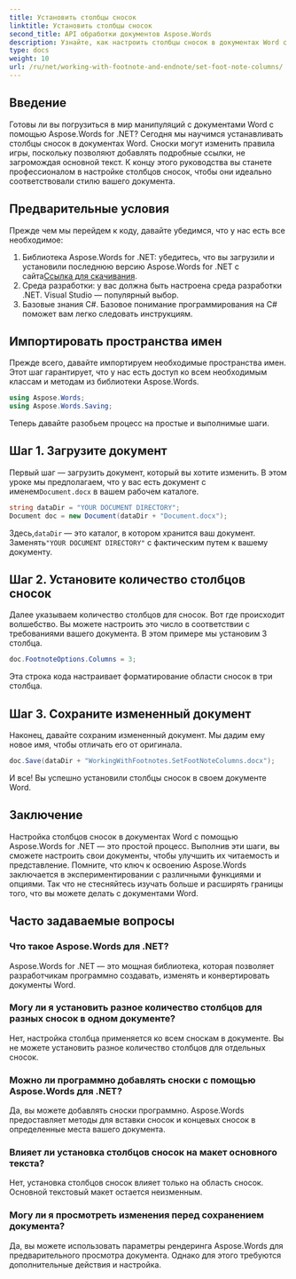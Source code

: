 ```yaml
---
title: Установить столбцы сносок
linktitle: Установить столбцы сносок
second_title: API обработки документов Aspose.Words
description: Узнайте, как настроить столбцы сносок в документах Word с помощью Aspose.Words для .NET. Легко настройте макет сносок с помощью нашего пошагового руководства.
type: docs
weight: 10
url: /ru/net/working-with-footnote-and-endnote/set-foot-note-columns/
---
```

## Введение

Готовы ли вы погрузиться в мир манипуляций с документами Word с помощью Aspose.Words for .NET? Сегодня мы научимся устанавливать столбцы сносок в документах Word. Сноски могут изменить правила игры, поскольку позволяют добавлять подробные ссылки, не загромождая основной текст. К концу этого руководства вы станете профессионалом в настройке столбцов сносок, чтобы они идеально соответствовали стилю вашего документа.

## Предварительные условия

Прежде чем мы перейдем к коду, давайте убедимся, что у нас есть все необходимое:

1.  Библиотека Aspose.Words for .NET: убедитесь, что вы загрузили и установили последнюю версию Aspose.Words for .NET с сайта[Ссылка для скачивания](https://releases.aspose.com/words/net/).
2. Среда разработки: у вас должна быть настроена среда разработки .NET. Visual Studio — популярный выбор.
3. Базовые знания C#. Базовое понимание программирования на C# поможет вам легко следовать инструкциям.

## Импортировать пространства имен

Прежде всего, давайте импортируем необходимые пространства имен. Этот шаг гарантирует, что у нас есть доступ ко всем необходимым классам и методам из библиотеки Aspose.Words.

```csharp
using Aspose.Words;
using Aspose.Words.Saving;
```

Теперь давайте разобьем процесс на простые и выполнимые шаги.

## Шаг 1. Загрузите документ

Первый шаг — загрузить документ, который вы хотите изменить. В этом уроке мы предполагаем, что у вас есть документ с именем`Document.docx` в вашем рабочем каталоге.

```csharp
string dataDir = "YOUR DOCUMENT DIRECTORY"; 
Document doc = new Document(dataDir + "Document.docx");
```

 Здесь,`dataDir` — это каталог, в котором хранится ваш документ. Заменять`"YOUR DOCUMENT DIRECTORY"` с фактическим путем к вашему документу.

## Шаг 2. Установите количество столбцов сносок

Далее указываем количество столбцов для сносок. Вот где происходит волшебство. Вы можете настроить это число в соответствии с требованиями вашего документа. В этом примере мы установим 3 столбца.

```csharp
doc.FootnoteOptions.Columns = 3;
```

Эта строка кода настраивает форматирование области сносок в три столбца.

## Шаг 3. Сохраните измененный документ

Наконец, давайте сохраним измененный документ. Мы дадим ему новое имя, чтобы отличать его от оригинала.

```csharp
doc.Save(dataDir + "WorkingWithFootnotes.SetFootNoteColumns.docx");
```

И все! Вы успешно установили столбцы сносок в своем документе Word.

## Заключение

Настройка столбцов сносок в документах Word с помощью Aspose.Words for .NET — это простой процесс. Выполнив эти шаги, вы сможете настроить свои документы, чтобы улучшить их читаемость и представление. Помните, что ключ к освоению Aspose.Words заключается в экспериментировании с различными функциями и опциями. Так что не стесняйтесь изучать больше и расширять границы того, что вы можете делать с документами Word.

## Часто задаваемые вопросы

### Что такое Aspose.Words для .NET?  
Aspose.Words for .NET — это мощная библиотека, которая позволяет разработчикам программно создавать, изменять и конвертировать документы Word.

### Могу ли я установить разное количество столбцов для разных сносок в одном документе?  
Нет, настройка столбца применяется ко всем сноскам в документе. Вы не можете установить разное количество столбцов для отдельных сносок.

### Можно ли программно добавлять сноски с помощью Aspose.Words для .NET?  
Да, вы можете добавлять сноски программно. Aspose.Words предоставляет методы для вставки сносок и концевых сносок в определенные места вашего документа.

### Влияет ли установка столбцов сносок на макет основного текста?  
Нет, установка столбцов сносок влияет только на область сносок. Основной текстовый макет остается неизменным.

### Могу ли я просмотреть изменения перед сохранением документа?  
Да, вы можете использовать параметры рендеринга Aspose.Words для предварительного просмотра документа. Однако для этого требуются дополнительные действия и настройка.